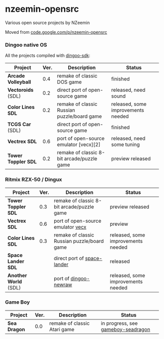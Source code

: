 # nzeemin-opensrc
Various open source projects by NZeemin

Moved from [code.google.com/p/nzeemin-opensrc](http://code.google.com/p/nzeemin-opensrc/)

### Dingoo native OS

All the projects compiled with [dingoo-sdk](http://code.google.com/p/dingoo-sdk/):

| Project | Ver. | Description | Status |
| ----------------------- | ----- | ---------------------------- | ---------- |
|  **Arcade Volleyball**  |  0.4  |  remake of classic DOS game  |  finished  |
|  **Vectoroids** (SDL)   |  0.2  |  direct port of open-source game  |  released, need sound  |  | |
|  **Color Lines SDL**    |  0.2  |  remake of classic Russian puzzle/board game  |  released, some improvements needed  |
|  **TCGS Car** (SDL)     |       |  direct port of open-source game  |  finished  |
|  **Vectrex SDL**        |  0.6  |  port of open-source emulator [vecx][2]  |  released, need some tuning  |
|  **Tower Toppler SDL**  |  0.2  |  remake of classic 8-bit arcade/puzzle game  |  preview released  |

### Ritmix RZX-50 / Dingux

| Project | Ver. | Description | Status |
| ----------------------- | ----- | ---------------------------- | ---------- |
|  **Tower Toppler SDL**  |  0.3  |  remake of classic 8-bit arcade/puzzle game  |  preview released  |
|  **Vectrex SDL**  |  0.6  |  port of open-source emulator [vecx](http://www.johnhawthorn.com/2009/12/vectrex-emulator-sdl-port/)  |  preview  |
|  **Color Lines SDL**  |  0.3  |  remake of classic Russian puzzle/board game  |  released, some improvements needed  |
|  **Space Lander SDL**  |   |  direct port of [space-lander](http://code.google.com/p/space-lander/)  |  released  |
|  **Another World** (SDL)  |   |  port of [dingoo-newraw](http://code.google.com/p/dingoo-newraw/)  |  released, some improvements needed  |

### Game Boy

| Project | Ver. | Description | Status |
| ----------------------- | ----- | ---------------------------- | ---------- |
|  **Sea Dragon**  |  0.0  |  remake of classic Atari game  |  in progress, see [gameboy-seadragon](https://github.com/nzeemin/gameboy-seadragon)  |
